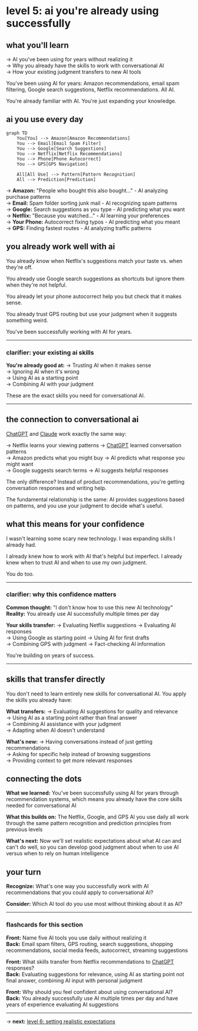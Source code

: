 # level 5: ai you're already using successfully

## what you'll learn

→ AI you've been using for years without realizing it  
→ Why you already have the skills to work with conversational AI  
→ How your existing judgment transfers to new AI tools

You've been using AI for years: Amazon recommendations, email spam filtering, Google search suggestions, Netflix recommendations. All AI.

You're already familiar with AI. You're just expanding your knowledge.

## ai you use every day

```mermaid
graph TD
    You[You] --> Amazon[Amazon Recommendations]
    You --> Email[Email Spam Filter]
    You --> Google[Search Suggestions]
    You --> Netflix[Netflix Recommendations]
    You --> Phone[Phone Autocorrect]
    You --> GPS[GPS Navigation]
    
    All[All Use] --> Pattern[Pattern Recognition]
    All --> Prediction[Prediction]
```

→ **Amazon:** "People who bought this also bought..." - AI analyzing purchase patterns  
→ **Email:** Spam folder sorting junk mail - AI recognizing spam patterns  
→ **Google:** Search suggestions as you type - AI predicting what you want  
→ **Netflix:** "Because you watched..." - AI learning your preferences  
→ **Your Phone:** Autocorrect fixing typos - AI predicting what you meant  
→ **GPS:** Finding fastest routes - AI analyzing traffic patterns

## you already work well with ai

You already know when Netflix's suggestions match your taste vs. when they're off.

You already use Google search suggestions as shortcuts but ignore them when they're not helpful.

You already let your phone autocorrect help you but check that it makes sense.

You already trust GPS routing but use your judgment when it suggests something weird.

You've been successfully working with AI for years.

---

### clarifier: your existing ai skills

**You're already good at:**
→ Trusting AI when it makes sense  
→ Ignoring AI when it's wrong  
→ Using AI as a starting point  
→ Combining AI with your judgment

These are the exact skills you need for conversational AI.

---

## the connection to conversational ai

[ChatGPT](https://chatgpt.com) and [Claude](https://claude.ai) work exactly the same way:

→ Netflix learns your viewing patterns → [ChatGPT](https://chatgpt.com) learned conversation patterns  
→ Amazon predicts what you might buy → AI predicts what response you might want  
→ Google suggests search terms → AI suggests helpful responses

The only difference? Instead of product recommendations, you're getting conversation responses and writing help.

The fundamental relationship is the same: AI provides suggestions based on patterns, and you use your judgment to decide what's useful.

## what this means for your confidence

I wasn't learning some scary new technology. I was expanding skills I already had.

I already knew how to work with AI that's helpful but imperfect. I already knew when to trust AI and when to use my own judgment.

You do too.

---

### clarifier: why this confidence matters

**Common thought:** "I don't know how to use this new AI technology"  
**Reality:** You already use AI successfully multiple times per day

**Your skills transfer:**
→ Evaluating Netflix suggestions → Evaluating AI responses  
→ Using Google as starting point → Using AI for first drafts  
→ Combining GPS with judgment → Fact-checking AI information

You're building on years of success.

---

## skills that transfer directly

You don't need to learn entirely new skills for conversational AI. You apply the skills you already have:

**What transfers:**
→ Evaluating AI suggestions for quality and relevance  
→ Using AI as a starting point rather than final answer  
→ Combining AI assistance with your judgment  
→ Adapting when AI doesn't understand

**What's new:**
→ Having conversations instead of just getting recommendations  
→ Asking for specific help instead of browsing suggestions  
→ Providing context to get more relevant responses

## connecting the dots

**What we learned:** You've been successfully using AI for years through recommendation systems, which means you already have the core skills needed for conversational AI

**What this builds on:** The Netflix, Google, and GPS AI you use daily all work through the same pattern recognition and prediction principles from previous levels

**What's next:** Now we'll set realistic expectations about what AI can and can't do well, so you can develop good judgment about when to use AI versus when to rely on human intelligence

## your turn

**Recognize:** What's one way you successfully work with AI recommendations that you could apply to conversational AI?

**Consider:** Which AI tool do you use most without thinking about it as AI?

---

### flashcards for this section

**Front:** Name five AI tools you use daily without realizing it  
**Back:** Email spam filters, GPS routing, search suggestions, shopping recommendations, social media feeds, autocorrect, streaming suggestions

**Front:** What skills transfer from Netflix recommendations to [ChatGPT](https://chatgpt.com) responses?  
**Back:** Evaluating suggestions for relevance, using AI as starting point not final answer, combining AI input with personal judgment

**Front:** Why should you feel confident about using conversational AI?  
**Back:** You already successfully use AI multiple times per day and have years of experience evaluating AI suggestions

---

→ **next:** [level 6: setting realistic expectations](level-6.md)
